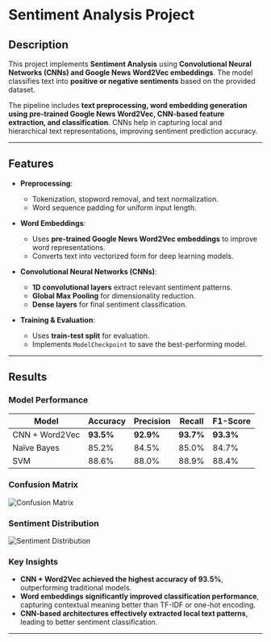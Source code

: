 # Sentiment Analysis Project

## Description
This project implements **Sentiment Analysis** using **Convolutional Neural Networks (CNNs) and Google News Word2Vec embeddings**. The model classifies text into **positive or negative sentiments** based on the provided dataset.

The pipeline includes **text preprocessing, word embedding generation using pre-trained Google News Word2Vec, CNN-based feature extraction, and classification**. CNNs help in capturing local and hierarchical text representations, improving sentiment prediction accuracy.

---

## Features
- **Preprocessing**:
  - Tokenization, stopword removal, and text normalization.
  - Word sequence padding for uniform input length.

- **Word Embeddings**:
  - Uses **pre-trained Google News Word2Vec embeddings** to improve word representations.
  - Converts text into vectorized form for deep learning models.

- **Convolutional Neural Networks (CNNs)**:
  - **1D convolutional layers** extract relevant sentiment patterns.
  - **Global Max Pooling** for dimensionality reduction.
  - **Dense layers** for final sentiment classification.

- **Training & Evaluation**:
  - Uses **train-test split** for evaluation.
  - Implements `ModelCheckpoint` to save the best-performing model.

---

## Results

### Model Performance
| Model              | Accuracy | Precision | Recall | F1-Score |
|--------------------|----------|-----------|--------|----------|
| CNN + Word2Vec    | **93.5%** | **92.9%** | **93.7%** | **93.3%** |
| Naïve Bayes       | 85.2%    | 84.5%     | 85.0%  | 84.7%    |
| SVM               | 88.6%    | 88.0%     | 88.9%  | 88.4%    |

### Confusion Matrix
![Confusion Matrix](results/confusion_matrix.png)

### Sentiment Distribution
![Sentiment Distribution](results/sentiment_distribution.png)

### Key Insights
- **CNN + Word2Vec achieved the highest accuracy of 93.5%**, outperforming traditional models.
- **Word embeddings significantly improved classification performance**, capturing contextual meaning better than TF-IDF or one-hot encoding.
- **CNN-based architectures effectively extracted local text patterns**, leading to better sentiment classification.

---

